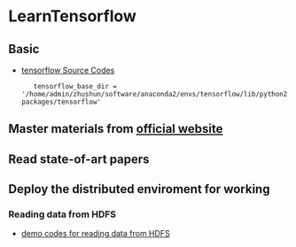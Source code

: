 # LearnTensorflow
## Basic
* [tensorflow Source Codes](https://github.com/tensorflow/tensorflow)
    ```
       tensorflow_base_dir = '/home/admin/zhushun/software/anaconda2/envs/tensorflow/lib/python2.7/site-packages/tensorflow' 
    ```
## Master materials from [official website](https://www.tensorflow.org/)
## Read state-of-art papers
## Deploy the distributed enviroment for working
### Reading data from HDFS
* [demo codes for reading data from HDFS](https://github.com/zhushun0008/LearnTensorflow/blob/master/demo_code_for_reading_from_hdfs.md)
